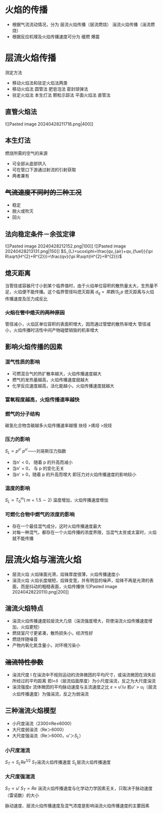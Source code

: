 # 火焰的传播
- 根据气流流动情况，分为
层流火焰传播（层流燃烧）
湍流火焰传播（湍流燃烧）
- 根据反应机理及火焰传播速度可分为
缓燃
爆震
# 层流火焰传播
测定方法
- 移动火焰法和驻定火焰法两类
- 移动火焰法
圆管法
肥皂泡法
密封球弹法
- 驻定火焰法
本生灯法
颗粒示踪法
平面火焰法
直管法
## 直管火焰法
![[Pasted image 20240428211718.png|400]]
## 本生灯法
燃烧所需的空气的来源
- 可全部从底部供入
- 可在管口下游通过射流的引射获取
- 两者兼有
## ~~气流速度不同时的三种工况~~
- 稳定
- 脱火或吹灭
- 回火
## 法向稳定条件－余弦定律
![[Pasted image 20240428212152.png|100]] ![[Pasted image 20240428213131.png|150]]
$S_{L}=ucos\phi=\frac{qv_{air}+qv_{fuel}}{\pi R\sqrt{H^{2}+R^{2}}}=\frac{qv}{\pi R\sqrt{H^{2}+R^{2}}}$
## 熄灭距离
当管径或容器尺寸小到某个临界值时，由于火焰单位容积的散热量太大，生热量不足，火焰便不能传播。这个临界管径叫熄灭距离
$d_{q}=常数/S_{L}p$
熄灭距离与火焰传播速度及压力成反比
### ~~火焰在管中熄灭的两种原因~~
管径减小，火焰区单位容积的表面积增大，因而通过管壁的散热率增大
管径减小，火焰传播时活性中间产物碰壁销毁的机率增大
## 影响火焰传播的因素
### 混气性质的影响
- 可燃混合气的热扩散率越大，火焰传播速度越大
- 燃气的发热量越高，火焰传播速度就越大
- 化学反应速度越高，活化能越小，火焰传播速度就越大
### 富氧程度越高，火焰传播速率越快
### 燃气的分子结构
碳氢化合物含碳越多火焰传播速率越慢
炔烃 >烯烃 >烷烃
### 压力的影响
$S_{L}\propto p^{n'}$
$p^{n'}$——刘易斯压力指数
- 当n' < 0， 随着 p 的升高而减小
- 当n' = 0， 与 p 的变化无关
- 当n' > 0，随着 p 的升高而增大
即压力对火焰传播速度的影响较小
### 温度的影响
$S_{L}\propto T^{m}_{0}$( $m=1.5\sim2$)
温度增加，火焰传播速度增加
### 可燃化合物中燃气的浓度的影响
- 存在一个最佳混气成分，这时火焰传播速度最大
- 对每一种混气，都存在一个火焰传播的浓度界限，当混气太贫或太富时，火焰就不能传播
# 层流火焰与湍流火焰
- 层流火焰
火焰锋面光滑，焰锋厚度很薄，火焰传播速度小
- 湍流火焰
火焰长度缩短，焰锋变宽，并有明显的噪声，焰锋不再是光滑的表面，而是抖动的粗糙表面，火焰传播快
![[Pasted image 20240428220110.png|200]]
## 湍流火焰特点
- 湍流火焰传播速度较层流大几倍（湍流强度增大，将使湍流火焰传播速度增加，火焰更短）
- 燃烧室尺寸更紧凑，散热损失小，经济性好
- 燃烧伴随噪音
- 产物内氧化氮含量小，对环境污染小
## ~~湍流特性参数~~
- 湍流尺度 l
在湍流中不规则运动的流体微团的平均尺寸，或湍流微团在消失前所经过的平均距离
若l<$\delta$（层流焰面厚度）为小尺度湍流，反之为大尺度湍流
- 湍流强度$\varepsilon$
流体微团的平均脉动速度与主流速度之比
$\varepsilon = u'/u$
若$u’ > u_{l}$（层流火焰传播速度）为强湍流，反之为弱湍流
## 三种湍流火焰模型
- 小尺度湍流（2300≤Re≤6000）
- 大尺度弱湍流（Re＞6000）
- 大尺度强湍流（Re＞6000，u'＞$S_{L}$）
### 小尺度湍流
$S_{T}\propto S_{L}Re^{1/2}$
$S_{T}$湍流火焰传播速度
$S_{L}$层流火焰传播速度
### 大尺度强湍流
$S_{T}\propto u'$
$S_{T}\propto Re$
湍流火焰传播速度与化学动力学因素无关，只取决于脉动速度（雷诺数）的大小

脉动速度、层流火焰传播速度及混气浓度是影响湍流火焰传播速度的主要因素